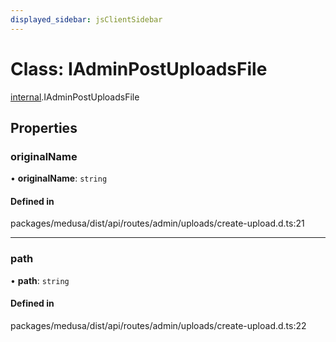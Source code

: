 ```yaml
---
displayed_sidebar: jsClientSidebar
---
```


# Class: IAdminPostUploadsFile

[internal](../modules/internal.md).IAdminPostUploadsFile

## Properties

### originalName

• **originalName**: `string`

#### Defined in

packages/medusa/dist/api/routes/admin/uploads/create-upload.d.ts:21

___

### path

• **path**: `string`

#### Defined in

packages/medusa/dist/api/routes/admin/uploads/create-upload.d.ts:22
